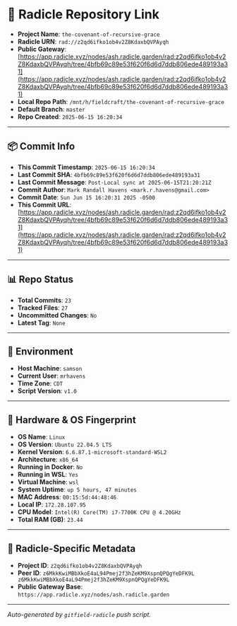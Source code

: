 # 🔗 Radicle Repository Link

- **Project Name**: `the-covenant-of-recursive-grace`
- **Radicle URN**: `rad://z2qd6ifko1ob4v2Z8KdaxbQVPAyqh`
- **Public Gateway**: [https://app.radicle.xyz/nodes/ash.radicle.garden/rad:z2qd6ifko1ob4v2Z8KdaxbQVPAyqh/tree/4bfb69c89e53f620f6d6d7ddb806ede489193a31](https://app.radicle.xyz/nodes/ash.radicle.garden/rad:z2qd6ifko1ob4v2Z8KdaxbQVPAyqh/tree/4bfb69c89e53f620f6d6d7ddb806ede489193a31)
- **Local Repo Path**: `/mnt/h/fieldcraft/the-covenant-of-recursive-grace`
- **Default Branch**: `master`
- **Repo Created**: `2025-06-15 16:20:34`

---

## 📦 Commit Info

- **This Commit Timestamp**: `2025-06-15 16:20:34`
- **Last Commit SHA**: `4bfb69c89e53f620f6d6d7ddb806ede489193a31`
- **Last Commit Message**: `Post-Local sync at 2025-06-15T21:20:21Z`
- **Commit Author**: `Mark Randall Havens <mark.r.havens@gmail.com>`
- **Commit Date**: `Sun Jun 15 16:20:31 2025 -0500`
- **This Commit URL**: [https://app.radicle.xyz/nodes/ash.radicle.garden/rad:z2qd6ifko1ob4v2Z8KdaxbQVPAyqh/tree/4bfb69c89e53f620f6d6d7ddb806ede489193a31](https://app.radicle.xyz/nodes/ash.radicle.garden/rad:z2qd6ifko1ob4v2Z8KdaxbQVPAyqh/tree/4bfb69c89e53f620f6d6d7ddb806ede489193a31)

---

## 📊 Repo Status

- **Total Commits**: `23`
- **Tracked Files**: `27`
- **Uncommitted Changes**: `No`
- **Latest Tag**: `None`

---

## 🧭 Environment

- **Host Machine**: `samson`
- **Current User**: `mrhavens`
- **Time Zone**: `CDT`
- **Script Version**: `v1.0`

---

## 🧬 Hardware & OS Fingerprint

- **OS Name**: `Linux`
- **OS Version**: `Ubuntu 22.04.5 LTS`
- **Kernel Version**: `6.6.87.1-microsoft-standard-WSL2`
- **Architecture**: `x86_64`
- **Running in Docker**: `No`
- **Running in WSL**: `Yes`
- **Virtual Machine**: `wsl`
- **System Uptime**: `up 5 hours, 47 minutes`
- **MAC Address**: `00:15:5d:44:48:46`
- **Local IP**: `172.28.107.95`
- **CPU Model**: `Intel(R) Core(TM) i7-7700K CPU @ 4.20GHz`
- **Total RAM (GB)**: `23.44`

---

## 🌱 Radicle-Specific Metadata

- **Project ID**: `z2qd6ifko1ob4v2Z8KdaxbQVPAyqh`
- **Peer ID**: `z6MkkKwiMBbXkoE4aL94Pmej2f3hZeKM9XspnQPQgYeDFK9L
z6MkkKwiMBbXkoE4aL94Pmej2f3hZeKM9XspnQPQgYeDFK9L`
- **Public Gateway Base**: `https://app.radicle.xyz/nodes/ash.radicle.garden`

---

_Auto-generated by `gitfield-radicle` push script._
